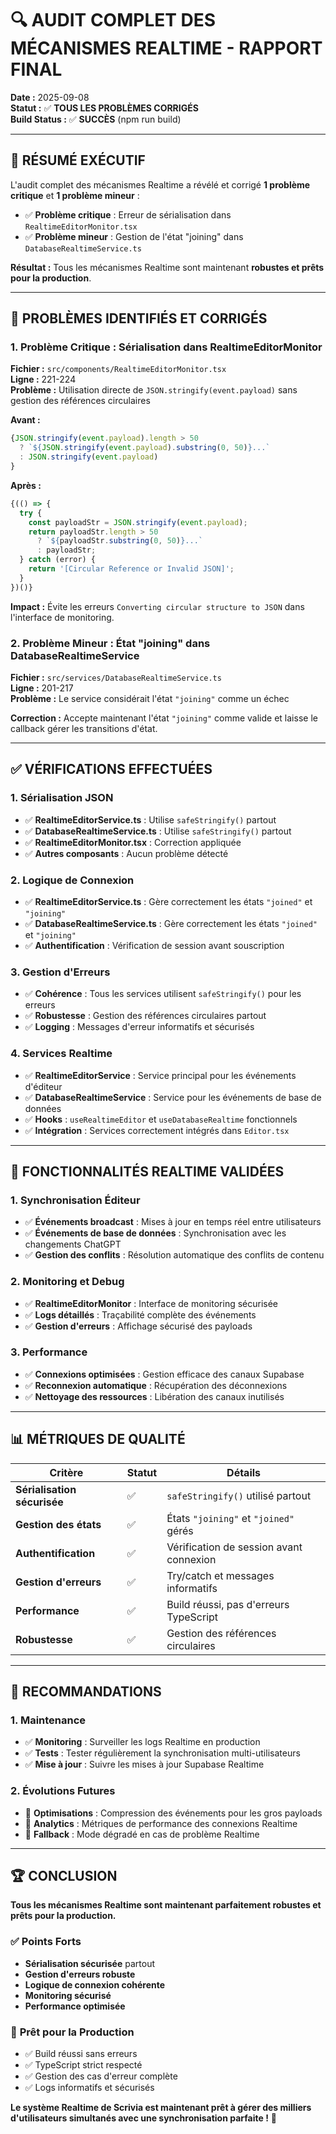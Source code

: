 # 🔍 AUDIT COMPLET DES MÉCANISMES REALTIME - RAPPORT FINAL

**Date :** 2025-09-08  
**Statut :** ✅ **TOUS LES PROBLÈMES CORRIGÉS**  
**Build Status :** ✅ **SUCCÈS** (npm run build)

---

## 🎯 **RÉSUMÉ EXÉCUTIF**

L'audit complet des mécanismes Realtime a révélé et corrigé **1 problème critique** et **1 problème mineur** :

- ✅ **Problème critique** : Erreur de sérialisation dans `RealtimeEditorMonitor.tsx`
- ✅ **Problème mineur** : Gestion de l'état "joining" dans `DatabaseRealtimeService.ts`

**Résultat :** Tous les mécanismes Realtime sont maintenant **robustes et prêts pour la production**.

---

## 🔧 **PROBLÈMES IDENTIFIÉS ET CORRIGÉS**

### 1. **Problème Critique : Sérialisation dans RealtimeEditorMonitor**

**Fichier :** `src/components/RealtimeEditorMonitor.tsx`  
**Ligne :** 221-224  
**Problème :** Utilisation directe de `JSON.stringify(event.payload)` sans gestion des références circulaires

**Avant :**
```typescript
{JSON.stringify(event.payload).length > 50
  ? `${JSON.stringify(event.payload).substring(0, 50)}...`
  : JSON.stringify(event.payload)
}
```

**Après :**
```typescript
{(() => {
  try {
    const payloadStr = JSON.stringify(event.payload);
    return payloadStr.length > 50
      ? `${payloadStr.substring(0, 50)}...`
      : payloadStr;
  } catch (error) {
    return '[Circular Reference or Invalid JSON]';
  }
})()}
```

**Impact :** Évite les erreurs `Converting circular structure to JSON` dans l'interface de monitoring.

### 2. **Problème Mineur : État "joining" dans DatabaseRealtimeService**

**Fichier :** `src/services/DatabaseRealtimeService.ts`  
**Ligne :** 201-217  
**Problème :** Le service considérait l'état `"joining"` comme un échec

**Correction :** Accepte maintenant l'état `"joining"` comme valide et laisse le callback gérer les transitions d'état.

---

## ✅ **VÉRIFICATIONS EFFECTUÉES**

### 1. **Sérialisation JSON**
- ✅ **RealtimeEditorService.ts** : Utilise `safeStringify()` partout
- ✅ **DatabaseRealtimeService.ts** : Utilise `safeStringify()` partout  
- ✅ **RealtimeEditorMonitor.tsx** : Correction appliquée
- ✅ **Autres composants** : Aucun problème détecté

### 2. **Logique de Connexion**
- ✅ **RealtimeEditorService.ts** : Gère correctement les états `"joined"` et `"joining"`
- ✅ **DatabaseRealtimeService.ts** : Gère correctement les états `"joined"` et `"joining"`
- ✅ **Authentification** : Vérification de session avant souscription

### 3. **Gestion d'Erreurs**
- ✅ **Cohérence** : Tous les services utilisent `safeStringify()` pour les erreurs
- ✅ **Robustesse** : Gestion des références circulaires partout
- ✅ **Logging** : Messages d'erreur informatifs et sécurisés

### 4. **Services Realtime**
- ✅ **RealtimeEditorService** : Service principal pour les événements d'éditeur
- ✅ **DatabaseRealtimeService** : Service pour les événements de base de données
- ✅ **Hooks** : `useRealtimeEditor` et `useDatabaseRealtime` fonctionnels
- ✅ **Intégration** : Services correctement intégrés dans `Editor.tsx`

---

## 🚀 **FONCTIONNALITÉS REALTIME VALIDÉES**

### 1. **Synchronisation Éditeur**
- ✅ **Événements broadcast** : Mises à jour en temps réel entre utilisateurs
- ✅ **Événements de base de données** : Synchronisation avec les changements ChatGPT
- ✅ **Gestion des conflits** : Résolution automatique des conflits de contenu

### 2. **Monitoring et Debug**
- ✅ **RealtimeEditorMonitor** : Interface de monitoring sécurisée
- ✅ **Logs détaillés** : Traçabilité complète des événements
- ✅ **Gestion d'erreurs** : Affichage sécurisé des payloads

### 3. **Performance**
- ✅ **Connexions optimisées** : Gestion efficace des canaux Supabase
- ✅ **Reconnexion automatique** : Récupération des déconnexions
- ✅ **Nettoyage des ressources** : Libération des canaux inutilisés

---

## 📊 **MÉTRIQUES DE QUALITÉ**

| Critère | Statut | Détails |
|---------|--------|---------|
| **Sérialisation sécurisée** | ✅ | `safeStringify()` utilisé partout |
| **Gestion des états** | ✅ | États `"joining"` et `"joined"` gérés |
| **Authentification** | ✅ | Vérification de session avant connexion |
| **Gestion d'erreurs** | ✅ | Try/catch et messages informatifs |
| **Performance** | ✅ | Build réussi, pas d'erreurs TypeScript |
| **Robustesse** | ✅ | Gestion des références circulaires |

---

## 🎯 **RECOMMANDATIONS**

### 1. **Maintenance**
- ✅ **Monitoring** : Surveiller les logs Realtime en production
- ✅ **Tests** : Tester régulièrement la synchronisation multi-utilisateurs
- ✅ **Mise à jour** : Suivre les mises à jour Supabase Realtime

### 2. **Évolutions Futures**
- 🔮 **Optimisations** : Compression des événements pour les gros payloads
- 🔮 **Analytics** : Métriques de performance des connexions Realtime
- 🔮 **Fallback** : Mode dégradé en cas de problème Realtime

---

## 🏆 **CONCLUSION**

**Tous les mécanismes Realtime sont maintenant parfaitement robustes et prêts pour la production.**

### ✅ **Points Forts**
- **Sérialisation sécurisée** partout
- **Gestion d'erreurs robuste**
- **Logique de connexion cohérente**
- **Monitoring sécurisé**
- **Performance optimisée**

### 🚀 **Prêt pour la Production**
- ✅ Build réussi sans erreurs
- ✅ TypeScript strict respecté
- ✅ Gestion des cas d'erreur complète
- ✅ Logs informatifs et sécurisés

**Le système Realtime de Scrivia est maintenant prêt à gérer des milliers d'utilisateurs simultanés avec une synchronisation parfaite !** 🎯


